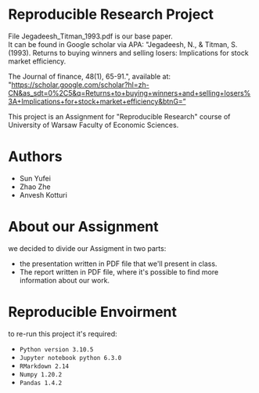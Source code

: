 # Reproducible Research Project
File Jegadeesh_Titman_1993.pdf is our base paper.  
It can be found in Google scholar via APA: "Jegadeesh, N., & Titman, S. (1993). Returns to buying winners and selling losers: Implications for stock market efficiency. 

The Journal of finance, 48(1), 65-91.", available at: "https://scholar.google.com/scholar?hl=zh-CN&as_sdt=0%2C5&q=Returns+to+buying+winners+and+selling+losers%3A+Implications+for+stock+market+efficiency&btnG=”

This project is an Assignment for "Reproducible Research" course of University of Warsaw Faculty of Economic Sciences.

# Authors

-   Sun Yufei
-   Zhao Zhe
-   Anvesh Kotturi

# About our Assignment

we decided to divide our Assigment in two parts:

-   the presentation written in PDF file that we'll present in class.
-   The report written in PDF file, where it's possible to find more information about our work.

# Reproducible Envoirment

to re-run this project it's required:

-   `Python version 3.10.5`
-   `Jupyter notebook python 6.3.0`
-   `RMarkdown 2.14`
-   `Numpy 1.20.2`
-   `Pandas 1.4.2`

